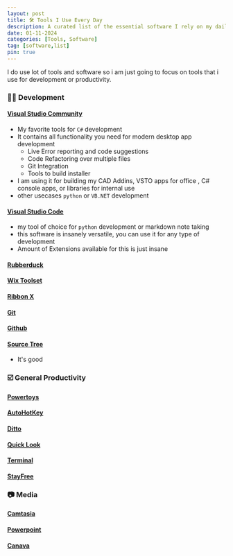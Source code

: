 ```yaml
---
layout: post
title: 🛠️ Tools I Use Every Day
description: A curated list of the essential software I rely on my daily routine. Find out which tools help me stay productive and efficient.
date: 01-11-2024
categories: [Tools, Software]
tag: [software,list]
pin: true
---
```


I do use lot of tools and software so i am just going to focus on tools that i use for development or productivity.

### 🧑‍💻️ Development

#### [Visual Studio Community](https://visualstudio.microsoft.com/)
- My favorite tools for `C#` development
- It contains all functionality you need for modern desktop app development
  - Live Error reporting and code suggestions
  - Code Refactoring over multiple files
  - Git Integration
  - Tools to build installer
- I am using it for building my CAD Addins, VSTO apps for office , C# console apps, or libraries for internal use 
- other usecases `python` or `VB.NET` development

#### [Visual Studio Code](https://code.visualstudio.com/)
- my tool of choice for `python` development or markdown note taking
- this software is insanely versatile, you can use it for any type of development 
- Amount of Extensions available for this is just insane

#### [Rubberduck](https://rubberduckvba.com/)
#### [Wix Toolset](https://wixtoolset.org/)
#### [Ribbon X](https://github.com/fernandreu/office-ribbonx-editor)
#### [Git](https://git-scm.com/)
#### [Github](https://github.com/)
#### [Source Tree](https://www.sourcetreeapp.com/)
- It's good  

### ☑️ General Productivity
#### [Powertoys](https://learn.microsoft.com/en-us/windows/powertoys/)
#### [AutoHotKey](https://www.autohotkey.com/)
#### [Ditto](https://ditto-cp.sourceforge.io/)
#### [Quick Look](https://apps.microsoft.com/detail/9nv4bs3l1h4s?hl=en-US&gl=US)
#### [Terminal](https://apps.microsoft.com/detail/9n0dx20hk701?rtc=1&hl=en-in&gl=IN)
#### [StayFree](https://stayfreeapps.com/)

### 📷 Media
#### [Camtasia](https://www.techsmith.com/camtasia/)
#### [Powerpoint](https://www.microsoft.com/en-in/microsoft-365/powerpoint)
#### [Canava](https://www.canva.com/)